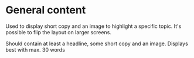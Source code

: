 # General content

Used to display short copy and an image to highlight a specific topic.
It's possible to flip the layout on larger screens.

Should contain at least a headline, some short copy and an image. Displays best with max. 30 words
